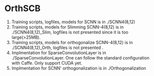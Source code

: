 # OrthSCB
1. Training scripts, logfiles, models for SCNN is in ./SCNN4(8,12)
2. Training scripts, models for Slimming SCNN-4(8,12) is in ./SCNN4(8,12)_Slim, logfiles is not presented since it is too large(>25MB).
3. Training scripts, models for orthogonalize SCNN-4(8,12) is in ./SCNN4(8,12)_Orth, logfiles is not presented .
4. Implmentation for SparseConvolutionLayer is in ./SparseConvolutionLayer. One can follow the standard configuration with Caffe. Only support CUDA yet.
5. Implmentation for SCNN' orthogonalization is in ./Orthogonalization
